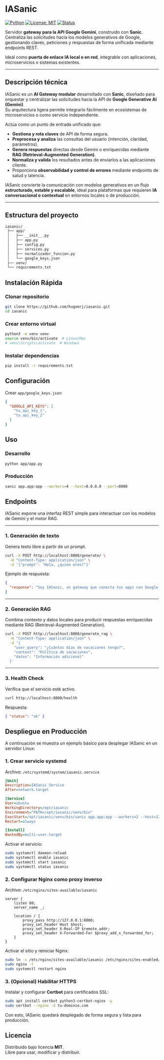 #  IASanic

[![Python](https://img.shields.io/badge/python-3.10%2B-blue.svg)]()
[![License: MIT](https://img.shields.io/badge/License-MIT-yellow.svg)]()
[![Status](https://img.shields.io/badge/status-stable-success.svg)]()



Servidor **gateway para la API Google Gemini**, construido con **Sanic**.  
Centraliza las solicitudes hacia los modelos generativos de Google, gestionando claves, peticiones y respuestas de forma unificada mediante endpoints REST.

Ideal como **puerta de enlace IA local o en red**, integrable con aplicaciones, microservicios o sistemas existentes.


---

## Descripción técnica

IASanic es un **AI Gateway modular** desarrollado con **Sanic**, diseñado para orquestar y centralizar las solicitudes hacia la API de **Google Generative AI (Gemini)**.  
Su arquitectura ligera permite integrarlo fácilmente en ecosistemas de microservicios o como servicio independiente.

Actúa como un punto de entrada unificado que:
- **Gestiona y rota claves** de API de forma segura.  
- **Preprocesa y analiza** las consultas del usuario (intención, claridad, parámetros).  
- **Genera respuestas** directas desde Gemini o enriquecidas mediante **RAG (Retrieval-Augmented Generation)**.  
- **Normaliza y valida** los resultados antes de enviarlos a las aplicaciones cliente.  
- Proporciona **observabilidad y control de errores** mediante endpoints de salud y latencia.

IASanic convierte la comunicación con modelos generativos en un flujo **estructurado, estable y escalable**, ideal para plataformas que requieren **IA conversacional o contextual** en entornos locales o de producción.



---

##  Estructura del proyecto

```bash
iasanic/
 ├── app/
 │   ├── __init__.py
 │   ├── app.py
 │   ├── config.py
 │   ├── services.py
 │   ├── normalizador_funcion.py
 │   └── google_keys.json
 ├── venv/
 └── requirements.txt
```


## Instalación Rápida

### Clonar repositorio

```bash
git clone https://github.com/hugomrj/iasanic.git
cd iasanic
```



### Crear entorno virtual

```bash
python3 -m venv venv
source venv/bin/activate  # Linux/Mac
# venv\Scripts\activate  # Windows
```


### Instalar dependencias

```bash
pip install -r requirements.txt
```



## Configuración

Crear `app/google_keys.json`:

```json
{
  "GOOGLE_API_KEYS": [
    "tu_api_key_1",
    "tu_api_key_2"
  ]
}
```

## Uso

### Desarrollo

```bash
python app/app.py
```


### Producción
```bash
sanic app.app:app --workers=4 --host=0.0.0.0 --port=8000
```



## Endpoints

IASanic expone una interfaz REST simple para interactuar con los modelos de Gemini y el motor RAG.

---

### 1. Generación de texto

Genera texto libre a partir de un prompt.
```bash
curl -X POST http://localhost:8000/generate/ \
  -H "Content-Type: application/json" \
  -d '{"prompt": "Hola, ¿quién eres?"}'
```


Ejemplo de respuesta:
```json
{
  "response": "Soy IASanic, un gateway que conecta tus apps con Google Gemini."
}
```
---

### 2. Generación RAG

Combina contexto y datos locales para producir respuestas enriquecidas mediante RAG (Retrieval-Augmented Generation).
```bash
curl -X POST http://localhost:8000/generate_rag \
  -H "Content-Type: application/json" \
  -d '{
    "user_query": "¿Cuántos días de vacaciones tengo?",
    "context": "Política de vacaciones",
    "datos": "Información adicional"
  }'
```


---

### 3. Health Check

Verifica que el servicio esté activo.
```bash
curl http://localhost:8000/health
```
Respuesta:
```json
{ "status": "ok" }
```




## Despliegue en Producción

A continuación se muestra un ejemplo básico para desplegar IASanic en un servidor Linux:

### 1. Crear servicio systemd

Archivo: `/etc/systemd/system/iasanic.service`

```ini
[Unit]
Description=IASanic Service
After=network.target

[Service]
User=ubuntu
WorkingDirectory=/opt/iasanic
Environment="PATH=/opt/iasanic/venv/bin"
ExecStart=/opt/iasanic/venv/bin/sanic app.app:app --workers=2 --host=127.0.0.1 --port=8000
Restart=always

[Install]
WantedBy=multi-user.target
```

Activar el servicio:

```bash
sudo systemctl daemon-reload
sudo systemctl enable iasanic
sudo systemctl start iasanic
sudo systemctl status iasanic
```

### 2. Configurar Nginx como proxy inverso

Archivo: `/etc/nginx/sites-available/iasanic`

```nginx
server {
    listen 80;
    server_name _;

    location / {
        proxy_pass http://127.0.0.1:8000;
        proxy_set_header Host $host;
        proxy_set_header X-Real-IP $remote_addr;
        proxy_set_header X-Forwarded-For $proxy_add_x_forwarded_for;
    }
}
```

Activar el sitio y reiniciar Nginx:

```bash
sudo ln -s /etc/nginx/sites-available/iasanic /etc/nginx/sites-enabled/
sudo nginx -t
sudo systemctl restart nginx
```

### 3. (Opcional) Habilitar HTTPS

Instalar y configurar **Certbot** para certificados SSL:

```bash
sudo apt install certbot python3-certbot-nginx -y
sudo certbot --nginx -d tu-dominio.com
```

Con esto, IASanic quedará desplegado de forma segura y lista para producción.



##  Licencia

Distribuido bajo licencia **MIT**.  
Libre para usar, modificar y distribuir.
